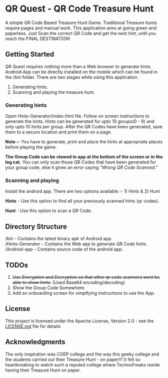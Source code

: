 # QR Quest - QR Code Treasure Hunt
A simple QR Code Based Treasure Hunt Game. Traditional Treasure hunts require pages and manual work. This application aims at going green and paperless. Just Scan the correct QR Code and get the next hint, until you reach the FINAL DESTINATION!

## Getting Started
QR Quest requires nothing more than a Web browser to generate hints. Android App can be directly installed on the mobile which can be found in the /bin folder.
There are two stages while using this application.
  1. Generating hints.
  2. Scanning and playing the treasure hunt.

### Generating hints
Open Hints-Generator/index.html file. Follow on screen instructions to generate the hints. Hints can be generated for upto 10 groups(0 - 9) and only upto 10 hints per group.
After the QR Codes have been generated, save them to a secure location and print them on a page.

**Note :-** You have to generate, print and place the hints at appropriate places before playing the game.

**The Group Code can be viewed in app at the bottom of the screen or in the log cat.**
You can only scan those QR Codes that have been generated for your group code, else it gives an error saying _"Wrong QR Code Scanned."_

### Scanning and playing
Install the android app. There are two options available :- 1) Hints & 2) Hunt

**Hints** - Use this option to find all your previously scanned hints (qr codes).

**Hunt** - Use this option to scan a QR Code.

## Directory Structure
/bin - Contains the latest binary apk of Android app.<br/>
/Hints-Generator - Contains the Web app to generate QR Code hints.<br/>
/Android-app - Contains source code of the android app.

## TODOs
1. ~~Use Encryption and Decryption so that other qr code scanners wont be able to show hints.~~ (Used Base64 encoding/decoding)<br/>
2. Show the Group Code Somewhere.
3. Add an onboarding screen for simplfying instructions to use the App.

## License
This project is licensed under the Apache License, Version 2.0 - see the [LICENSE.md](LICENSE.md) file for details

## Acknowledgments
The only inspiration was COEP college and the way this geeky college and the students carried out their Treasure Hunt - on paper!!! It felt so heartbreaking to watch such a reputed college where TechnoFreaks reside having their Treasure Hunt on paper.
